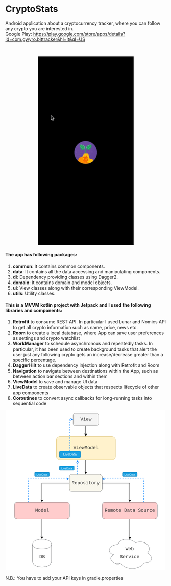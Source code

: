 # CryptoStats

Android application about a cryptocurrency tracker, where you can follow any crypto you are interested in.
<br>
Google Play: https://play.google.com/store/apps/details?id=com.gwyro.bittracker&hl=it&gl=US

<br>
<p align="center">
  <img src="readme/crypto_video.gif" width="300">
</p>

#### The app has following packages:
1. **common**: It contains common components.
2. **data**: It contains all the data accessing and manipulating components.
3. **di**: Dependency providing classes using Dagger2.
4. **domain**: It contains domain and model objects.
6. **ui**: View classes along with their corresponding ViewModel.
7. **utils**: Utility classes.

#### This is a MVVM kotlin project with Jetpack and I used the following libraries and components:
1. **Retrofit** to consume REST API. In particular I used Lunar and Nomics API to get all crypto information such as name, price, news etc. 
2. **Room** to create a local database, where App can save user preferences as settings and crypto watchlist
3. **WorkManager** to schedule asynchronous and repeatedly tasks. In particular, it has been used to create background tasks that alert the user just any following crypto gets an increase/decrease greater than a specific percentage.
4. **DaggerHilt** to use dependency injection along with Retrofit and Room
5. **Navigation** to navigate between destinations within the App, such as between action bar sections and within them
6. **ViewModel** to save and manage UI data
7. **LiveData** to create observable objects that respects lifecycle of other app components
8. **Coroutines** to convert async callbacks for long-running tasks into sequential code

<p align="center">

  <img src="readme/mvvm3.jpeg" width="500">
 
 </p>
 
 N.B.: You have to add your API keys in gradle.properties
